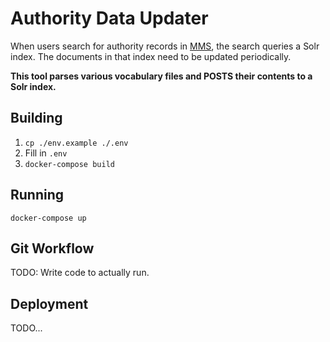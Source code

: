 # Authority Data Updater

When users search for authority records in [MMS](https://github.com/nypl/mms), the
search queries a Solr index. The documents in that index need to be updated periodically.

**This tool parses various vocabulary files and POSTS their contents to a Solr index.**

## Building

1.  `cp ./env.example ./.env`
1.  Fill in `.env`
2.  `docker-compose build`

## Running

`docker-compose up`

## Git Workflow

TODO: Write code to actually run.

## Deployment

TODO...
